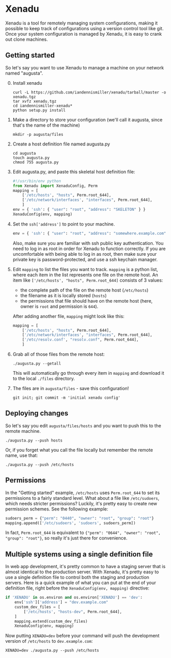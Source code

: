 # Xenadu

Xenadu is a tool for remotely managing system configurations, making it possible to keep track of configurations using a version control tool like git.  Once your system configuration is managed by Xenadu, it is easy to crank out clone machines.

## Getting started

So let's say you want to use Xenadu to manage a machine on your network named "augusta".

0. Install xenadu

    ```
    curl -L https://github.com/iandennismiller/xenadu/tarball/master -o xenadu.tgz
    tar xvfz xenadu.tgz
    cd iandennismiller-xenadu*
    python setup.py install
    ```

1. Make a directory to store your configuration (we'll call it augusta, since that's the name of the machine)

    ```
    mkdir -p augusta/files
    ```

2. Create a host definition file named augusta.py

    ```
    cd augusta
    touch augusta.py
    chmod 755 augusta.py
    ```

3. Edit augusta.py, and paste this skeletal host definition file:

    ```python
    #!/usr/bin/env python
    from Xenadu import XenaduConfig, Perm
    mapping = [
        ['/etc/hosts', "hosts", Perm.root_644],
        ['/etc/network/interfaces', "interfaces", Perm.root_644],
        ]
    env = { 'ssh': { "user": "root", "address": "SKELETON" } }
    XenaduConfig(env, mapping)
    ```

4. Set the `ssh['address']` to point to your machine.

    ```python
    env = { 'ssh': { "user": "root", "address": "somewhere.example.com" } }
    ```

    Also, make sure you are familiar with ssh public key authentication.  You need to log in as root in order for Xenadu to function correctly.  If you are uncomfortable with being able to log in as root, then make sure your private key is password-protected, and use a ssh keychain manager.

5. Edit `mapping` to list the files you want to track.  `mapping` is a python list, where each item in the list represents one file on the remote host.  An item like `['/etc/hosts', "hosts", Perm.root_644]` consists of 3 values: 

    - the complete path of the file on the remote host (`/etc/hosts`)
    - the filename as it is locally stored (`hosts`)
    - the permissions that file should have on the remote host (here, owner is `root` and permission is `644`).

    After adding another file, `mapping` might look like this:

    ```python
    mapping = [
        ['/etc/hosts', "hosts", Perm.root_644],
        ['/etc/network/interfaces', "interfaces", Perm.root_644],
        ['/etc/resolv.conf', "resolv.conf", Perm.root_644],
        ]
    ```

6. Grab all of those files from the remote host:

    ```
    ./augusta.py --getall
    ```

    This will automatically go through every item in `mapping` and download it to the local `./files` directory.

7. The files are in `augusta/files` - save this configuration!

    ```
    git init; git commit -m 'initial xenadu config'
    ```

## Deploying changes

So let's say you edit `augusta/files/hosts` and you want to push this to the remote machine.

```
./augusta.py --push hosts
```

Or, if you forget what you call the file locally but remember the remote name, use that:

```
./augusta.py --push /etc/hosts
```

## Permissions

In the "Getting started" example, `/etc/hosts` uses `Perm.root_644` to set its permissions to a fairly standard level.  What about a file like `/etc/sudoers`, which needs stricter permissions?  Luckily, it's pretty easy to create new permission schemes.  See the following example:

```python
sudoers_perm = {"perm": "0440", "owner": "root", "group": "root"}
mapping.append(['/etc/sudoers', 'sudoers', sudoers_perm])
```

In fact, `Perm.root_644` is equivalent to `{"perm": "0644", "owner": "root", "group": "root"}`, so really it's just there for convenience.

## Multiple systems using a single definition file

In web app development, it's pretty common to have a staging server that is almost identical to the production server.  With Xenadu, it's pretty easy to use a single definition file to control both the staging and production servers.  Here is a quick example of what you can put at the end of your definition file, right before the `XenaduConfig(env, mapping)` directive:

```python
if 'XENADU' in os.environ and os.environ['XENADU'] == 'dev':
    env['ssh']['address'] = "dev.example.com"
    custom_dev_files = [
        ['/etc/hosts', "hosts-dev", Perm.root_644],
    ]
    mapping.extend(custom_dev_files)
    XenaduConfig(env, mapping)
```

Now putting `XENADU=dev` before your command will push the development version of `/etc/hosts` to `dev.example.com`:

```
XENADU=dev ./augusta.py --push /etc/hosts
```
